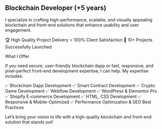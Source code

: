 ## Blockchain Developer (+5 years)

I specialize in crafting high-performance, scalable, and visually appealing blockchain and front-end solutions that enhance usability and user engagement.

 🏆 High Quality Project Delivery
 ⭐ 100% Client Satisfaction
 🚀 10+ Projects Successfully Launched

What I Offer

If you need secure, user-friendly blockchain dapp or fast, responsive, and pixel-perfect front-end development expertise, I can help.
My expertise includes:

 ✅ Blockchain Dapp Development
 ✅ Smart Contract Development
 ✅ Crypto Game Development
 ✅ Webflow Development
 ✅ WordPress & Elementor Pro
 ✅ Shopify E-commerce Development
 ✅ HTML, CSS Development
 ✅ Responsive & Mobile-Optimized
 ✅ Performance Optimization & SEO Best Practices

Let’s bring your vision to life with a high-quality blockchain and front-end solution that stands out!
